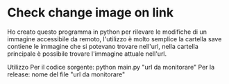 # Check change image on link
 
Ho creato questo programma in python per rilevare le modifiche di un immagine accessibile da remoto, l'utilizzo è molto semplice la cartella save contiene le immagine che si potevano trovare nell'url, nella cartella principale è possibile trovare l'immagine attuale nell'url.

Utilizzo
Per il codice sorgente: python main.py "url da monitorare"
Per la release: nome del file "url da monitorare"